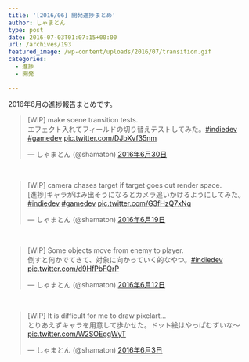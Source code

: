 ```yaml
---
title: '[2016/06] 開発進捗まとめ'
author: しゃまとん
type: post
date: 2016-07-03T01:07:15+00:00
url: /archives/193
featured_image: /wp-content/uploads/2016/07/transition.gif
categories:
  - 進捗
  - 開発

---
```

2016年6月の進捗報告まとめです。

<blockquote class="twitter-tweet" data-lang="ja">
  <p dir="ltr" lang="ja">
    [WIP] make scene transition tests.<br /> エフェクト入れてフィールドの切り替えテストしてみた。<a href="https://twitter.com/hashtag/indiedev?src=hash">#indiedev</a> <a href="https://twitter.com/hashtag/gamedev?src=hash">#gamedev</a> <a href="https://t.co/DJbXvf35nm">pic.twitter.com/DJbXvf35nm</a>
  </p>
  
  <p>
    — しゃまとん (@shamaton) <a href="https://twitter.com/shamaton/status/748530763813908480">2016年6月30日</a>
  </p>
</blockquote>



&nbsp;

<blockquote class="twitter-tweet" data-lang="ja">
  <p>
    [WIP] camera chases target if target goes out render space.<br /> [進捗]キャラがはみ出そうになるとカメラ追いかけるようにしてみた。<a href="https://twitter.com/hashtag/indiedev?src=hash">#indiedev</a> <a href="https://twitter.com/hashtag/gamedev?src=hash">#gamedev</a> <a href="https://t.co/G3fHzQ7xNq">pic.twitter.com/G3fHzQ7xNq</a>
  </p>
  
  <p>
    — しゃまとん (@shamaton) <a href="https://twitter.com/shamaton/status/744496094479060992">2016年6月19日</a>
  </p>
</blockquote>



&nbsp;

<blockquote class="twitter-tweet" data-lang="ja">
  <p>
    [WIP] Some objects move from enemy to player.<br /> 倒すと何かでてきて、対象に向かっていく的なやつ。<a href="https://twitter.com/hashtag/indiedev?src=hash">#indiedev</a> <a href="https://t.co/d9HfPbFQrP">pic.twitter.com/d9HfPbFQrP</a>
  </p>
  
  <p>
    — しゃまとん (@shamaton) <a href="https://twitter.com/shamaton/status/742011569735794688">2016年6月12日</a>
  </p>
</blockquote>



&nbsp;

<blockquote class="twitter-tweet" data-lang="ja">
  <p>
    [WIP] It is difficult for me to draw pixelart&#8230;<br /> とりあえずキャラを用意して歩かせた。ドット絵はやっぱむずいな〜 <a href="https://t.co/W2SOEggWyT">pic.twitter.com/W2SOEggWyT</a>
  </p>
  
  <p>
    — しゃまとん (@shamaton) <a href="https://twitter.com/shamaton/status/738744102032801793">2016年6月3日</a>
  </p>
</blockquote>



&nbsp;

&nbsp;